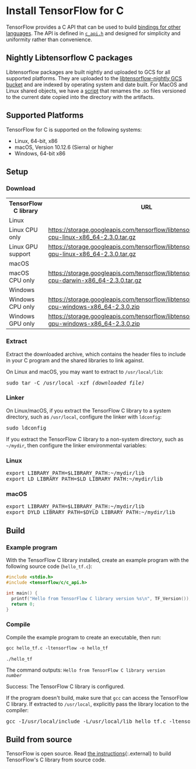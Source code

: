 # Install TensorFlow for C

TensorFlow provides a C API that can be used to build
[bindings for other languages](../extend/language_bindings.md). The API is defined in
<a href="https://github.com/tensorflow/tensorflow/blob/master/tensorflow/c/c_api.h" class="external"><code>c_api.h</code></a>
and designed for simplicity and uniformity rather than convenience.

## Nightly Libtensorflow C packages

Libtensorflow packages are built nightly and uploaded to GCS for all supported
platforms. They are uploaded to the
[libtensorflow-nightly GCS bucket](https://storage.googleapis.com/libtensorflow-nightly)
and are indexed by operating system and date built. For MacOS and Linux shared
objects, we have a
[script](https://github.com/tensorflow/tensorflow/blob/master/tensorflow/tools/ci_build/builds/libtensorflow_nightly_symlink.sh)
that renames the .so files versioned to the current date copied into the
directory with the artifacts.

## Supported Platforms

TensorFlow for C is supported on the following systems:

* Linux, 64-bit, x86
* macOS, Version 10.12.6 (Sierra) or higher
* Windows, 64-bit x86

## Setup

### Download

<table>
  <tr><th>TensorFlow C library</th><th>URL</th></tr>
  <tr class="alt"><td colspan="2">Linux</td></tr>
  <tr>
    <td>Linux CPU only</td>
    <td class="devsite-click-to-copy"><a href="https://storage.googleapis.com/tensorflow/libtensorflow/libtensorflow-cpu-linux-x86_64-2.3.0.tar.gz">https://storage.googleapis.com/tensorflow/libtensorflow/libtensorflow-cpu-linux-x86_64-2.3.0.tar.gz</a></td>
  </tr>
  <tr>
    <td>Linux GPU support</td>
    <td class="devsite-click-to-copy"><a href="https://storage.googleapis.com/tensorflow/libtensorflow/libtensorflow-gpu-linux-x86_64-2.3.0.tar.gz">https://storage.googleapis.com/tensorflow/libtensorflow/libtensorflow-gpu-linux-x86_64-2.3.0.tar.gz</a></td>
  </tr>
  <tr class="alt"><td colspan="2">macOS</td></tr>
  <tr>
    <td>macOS CPU only</td>
    <td class="devsite-click-to-copy"><a href="https://storage.googleapis.com/tensorflow/libtensorflow/libtensorflow-cpu-darwin-x86_64-2.3.0.tar.gz">https://storage.googleapis.com/tensorflow/libtensorflow/libtensorflow-cpu-darwin-x86_64-2.3.0.tar.gz</a></td>
  </tr>
  <tr class="alt"><td colspan="2">Windows</td></tr>
  <tr>
    <td>Windows CPU only</td>
    <td class="devsite-click-to-copy"><a href="https://storage.googleapis.com/tensorflow/libtensorflow/libtensorflow-cpu-windows-x86_64-2.3.0.zip">https://storage.googleapis.com/tensorflow/libtensorflow/libtensorflow-cpu-windows-x86_64-2.3.0.zip</a></td>
  </tr>
  <tr>
    <td>Windows GPU only</td>
    <td class="devsite-click-to-copy"><a href="https://storage.googleapis.com/tensorflow/libtensorflow/libtensorflow-gpu-windows-x86_64-2.3.0.zip">https://storage.googleapis.com/tensorflow/libtensorflow/libtensorflow-gpu-windows-x86_64-2.3.0.zip</a></td>
  </tr>
</table>

### Extract

Extract the downloaded archive, which contains the header files to include in
your C program and the shared libraries to link against.

On Linux and macOS, you may want to extract to `/usr/local/lib`:

<pre class="devsite-terminal devsite-click-to-copy">
sudo tar -C /usr/local -xzf <var>(downloaded file)</var>
</pre>

### Linker

On Linux/macOS, if you extract the TensorFlow C library to a system directory,
such as `/usr/local`, configure the linker with `ldconfig`:

<pre class="devsite-terminal devsite-click-to-copy">
sudo ldconfig
</pre>

If you extract the TensorFlow C library to a non-system directory, such as
`~/mydir`, then configure the linker environmental variables:

<div class="ds-selector-tabs">
<section>
<h3>Linux</h3>
<pre class="prettyprint lang-bsh">
export LIBRARY_PATH=$LIBRARY_PATH:~/mydir/lib
export LD_LIBRARY_PATH=$LD_LIBRARY_PATH:~/mydir/lib
</pre>
</section>
<section>
<h3>macOS</h3>
<pre class="prettyprint lang-bsh">
export LIBRARY_PATH=$LIBRARY_PATH:~/mydir/lib
export DYLD_LIBRARY_PATH=$DYLD_LIBRARY_PATH:~/mydir/lib
</pre>
</section>
</div><!--/ds-selector-tabs-->


## Build

### Example program

With the TensorFlow C library installed, create an example program with the
following source code (`hello_tf.c`):

```c
#include <stdio.h>
#include <tensorflow/c/c_api.h>

int main() {
  printf("Hello from TensorFlow C library version %s\n", TF_Version());
  return 0;
}
```

### Compile

Compile the example program to create an executable, then run:

<pre class="prettyprint lang-bsh">
<code class="devsite-terminal">gcc hello_tf.c -ltensorflow -o hello_tf</code>

<code class="devsite-terminal">./hello_tf</code>
</pre>

The command outputs: <code>Hello from TensorFlow C library version <em>number</em></code>

Success: The TensorFlow C library is configured.

If the program doesn't build, make sure that `gcc` can access the TensorFlow C
library. If extracted to `/usr/local`, explicitly pass the library location to
the compiler:

<pre class="devsite-terminal devsite-click-to-copy">
gcc -I/usr/local/include -L/usr/local/lib hello_tf.c -ltensorflow -o hello_tf
</pre>


## Build from source

TensorFlow is open source. Read
[the instructions](https://github.com/tensorflow/tensorflow/blob/master/tensorflow/tools/lib_package/README.md){:.external}
to build TensorFlow's C library from source code.
